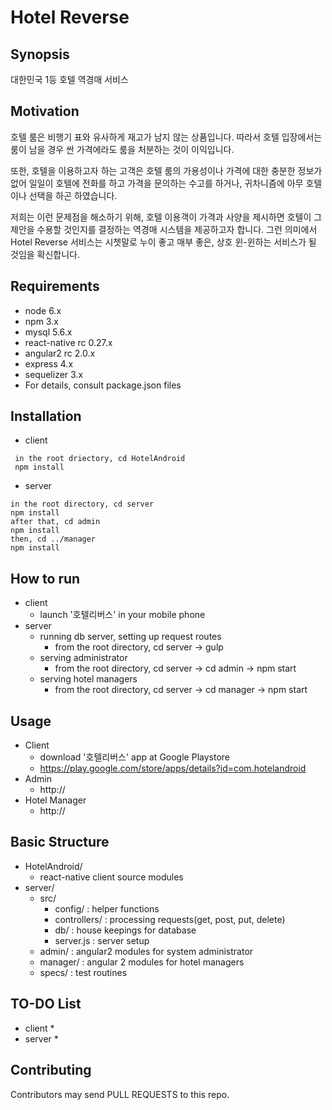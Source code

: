 # Hotel Reverse

## Synopsis

 대한민국 1등 호텔 역경매 서비스

## Motivation

 호텔 룸은 비행기 표와 유사하게 재고가 남지 않는 상품입니다. 따라서 호텔 입장에서는 룸이 남을 경우 싼 가격에라도 룸을 처분하는 것이 이익입니다.
 
 또한, 호텔을 이용하고자 하는 고객은 호텔 룸의 가용성이나 가격에 대한 충분한 정보가 없어 일일이 호텔에 전화를 하고 가격을 문의하는 수고를 하거나, 귀차니즘에 아무 호텔이나 선택을 하곤 하였습니다.
 
 저희는 이런 문제점을 해소하기 위해, 호텔 이용객이 가격과 사양을 제시하면 호텔이 그 제안을 수용할 것인지를 결정하는 역경매 시스템을 제공하고자 합니다. 그런 의미에서 Hotel Reverse 서비스는 시쳇말로 누이 좋고 매부 좋은, 상호 윈-윈하는 서비스가 될 것임을 확신합니다.

## Requirements

- node 6.x
- npm 3.x
- mysql 5.6.x
- react-native rc 0.27.x
- angular2 rc 2.0.x
- express 4.x
- sequelizer 3.x
- For details, consult package.json files

## Installation

- client
```
 in the root driectory, cd HotelAndroid
 npm install
```
- server
```
in the root directory, cd server
npm install
after that, cd admin
npm install
then, cd ../manager
npm install
```

## How to run
 - client
   * launch '호텔리버스' in your mobile phone
 - server
   * running db server, setting up request routes
     - from the root directory, cd server -> gulp
   * serving administrator
     - from the root directory, cd server -> cd admin -> npm start
   * serving hotel managers
     - from the root directory, cd server -> cd manager -> npm start

## Usage
 - Client
   * download '호텔리버스' app at Google Playstore
   * https://play.google.com/store/apps/details?id=com.hotelandroid
 - Admin
   * http://
 - Hotel Manager
   * http://
 

## Basic Structure

 - HotelAndroid/
   * react-native client source modules
 - server/
   * src/
     - config/ : helper functions
     - controllers/ : processing requests(get, post, put, delete)
     - db/ : house keepings for database
     - server.js : server setup
   * admin/ : angular2 modules for system administrator
   * manager/ : angular 2 modules for hotel managers
   * specs/ : test routines

## TO-DO List

 - client
   * 
 - server
   * 


## Contributing

Contributors may send PULL REQUESTS to this repo.
